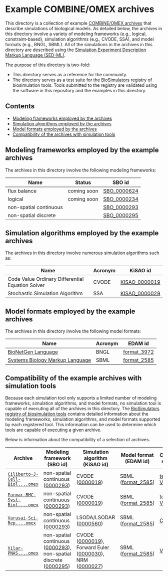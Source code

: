 # Example COMBINE/OMEX archives

This directory is a collection of example [COMBINE/OMEX archives](https://combinearchive.org/) that describe
simulations of biological models. As detailed below, the archives in this directory involve a variety of modeling frameworks
(e.g., logical, constraint-based), simulation algorithms (e.g., CVODE, SSA), and model formats (e.g., BNGL, SBML). All
of the simulations in the archives in this directory are described using the
[Simulation Experiment Description Markup Language (SED-ML)](https://sed-ml.org).

The purpose of this directory is two-fold:

* This directory serves as a reference for the community.
* The directory serves as a test suite for the [BioSimulators](https://biosimulators.org) registry of biosimulation tools.
  Tools submitted to the registry are validated using the software in this repository and the examples in this directory.

## Contents
* [Modeling frameworks employed by the archives](#modeling-frameworks-employed-by-the-example-archives)
* [Simulation algorithms employed by the archives](#simulation-algorithms-employed-by-the-example-archives)
* [Model formats employed by the archives](#model-formats-employed-by-the-example-archives)
* [Compatibility of the archives with simulation tools](#compatibility-of-the-example-archives-with-simulation-tools)

## Modeling frameworks employed by the example archives

The archives in this directory involve the following modeling frameworks:

| Name                   | Status      | SBO id                                                                                                           |
| ---------------------- | ------------| ---------------------------------------------------------------------------------------------------------------- |
| flux balance           | coming soon | [SBO_0000624](https://www.ebi.ac.uk/ols/ontologies/sbo/terms?iri=http%3A%2F%2Fbiomodels.net%2FSBO%2FSBO_0000624) |
| logical                | coming soon | [SBO_0000234](https://www.ebi.ac.uk/ols/ontologies/sbo/terms?iri=http%3A%2F%2Fbiomodels.net%2FSBO%2FSBO_0000234) |
| non-spatial continuous |             | [SBO_0000293](https://www.ebi.ac.uk/ols/ontologies/sbo/terms?iri=http%3A%2F%2Fbiomodels.net%2FSBO%2FSBO_0000293) |
| non-spatial discrete   |             | [SBO_0000295](https://www.ebi.ac.uk/ols/ontologies/sbo/terms?iri=http%3A%2F%2Fbiomodels.net%2FSBO%2FSBO_0000295) |

## Simulation algorithms employed by the example archives

The archives in this directory involve numerous simulation algorithms such as:

| Name                            | Acronym | KiSAO id                                                                                                                             |
| ------------------------------- | ------- | ------------------------------------------------------------------------------------------------------------------------------------ |
| Code Value Ordinary Differential Equation Solver | CVODE | [KISAO_0000019](https://www.ebi.ac.uk/ols/ontologies/kisao/terms?iri=http%3A%2F%2Fwww.biomodels.net%2Fkisao%2FKISAO%23KISAO_0000019) |
| Stochastic Simulation Algorithm | SSA     | [KISAO_0000029](https://www.ebi.ac.uk/ols/ontologies/kisao/terms?iri=http%3A%2F%2Fwww.biomodels.net%2Fkisao%2FKISAO%23KISAO_0000029) |

## Model formats employed by the example archives

The archives in this directory involve the following model formats:

| Name                                               | Acronym | EDAM id                                                                                                        |
| -------------------------------------------------- | ------- | -------------------------------------------------------------------------------------------------------------- |
| [BioNetGen Language](https://bionetgen.org)        | BNGL    | [format_3972](https://www.ebi.ac.uk/ols/ontologies/edam/terms?iri=http%3A%2F%2Fedamontology.org%2Fformat_3972) |
| [Systems Biology Markup Language](http://sbml.org) | SBML    | [format_2585](https://www.ebi.ac.uk/ols/ontologies/edam/terms?iri=http%3A%2F%2Fedamontology.org%2Fformat_2585) |

## Compatibility of the example archives with simulation tools

Because each simulation tool only supports a limited number of modeling frameworks, simulation algorithms, and model formats, no simulation tool is capable of executing all of the archives in this directory. The [BioSimulators registry of biosimulation tools](https://biosimulators.org) contains detailed information about the modeling frameworks, simulation algorithms, and model formats supported by each registered tool. This information can be used to determine which tools are capable of executing a given archive.

Below is information about the compatibility of a selection of archives.

| Archive                  | Modeling framework (SBO id)      | Simulation algorithm (KiSAO id)  | Model format (EDAM id) | Compatibile simulators |
| ------------------------ | -------------------------------- | -------------------------------- | ---------------------- | ---------------------- |
| [`Ciliberto-J-Cell-Biol....omex`](https://github.com/biosimulators/Biosimulators_test_suite/raw/dev/examples/sbml-core/Ciliberto-J-Cell-Biol-2003-morphogenesis-checkpoint.omex) | non-spatial continuous ([0000293](https://www.ebi.ac.uk/ols/ontologies/sbo/terms?iri=http%3A%2F%2Fbiomodels.net%2FSBO%2FSBO_0000293)) | CVODE ([0000019](https://www.ebi.ac.uk/ols/ontologies/kisao/terms?iri=http%3A%2F%2Fwww.biomodels.net%2Fkisao%2FKISAO%23KISAO_0000019))           | SBML ([format_2585](https://www.ebi.ac.uk/ols/ontologies/edam/terms?iri=http%3A%2F%2Fedamontology.org%2Fformat_2585))     | [tellurium](https://biosimulators.org/simulators/tellurium), [VCell](https://biosimulators.org/simulators/vcell)                 |
| [`Parmar-BMC-Syst-Biol....omex`](https://github.com/biosimulators/Biosimulators_test_suite/raw/dev/examples/sbml-core/Parmar-BMC-Syst-Biol-2017-iron-distribution.omex) | non-spatial continuous ([0000293](https://www.ebi.ac.uk/ols/ontologies/sbo/terms?iri=http%3A%2F%2Fbiomodels.net%2FSBO%2FSBO_0000293)) | CVODE ([0000019](https://www.ebi.ac.uk/ols/ontologies/kisao/terms?iri=http%3A%2F%2Fwww.biomodels.net%2Fkisao%2FKISAO%23KISAO_0000019))           | SBML ([format_2585](https://www.ebi.ac.uk/ols/ontologies/edam/terms?iri=http%3A%2F%2Fedamontology.org%2Fformat_2585))     | [tellurium](https://biosimulators.org/simulators/tellurium), [VCell](https://biosimulators.org/simulators/vcell)                 |
| [`Varusai-Sci-Rep....omex`](https://github.com/biosimulators/Biosimulators_test_suite/raw/dev/examples/sbml-core/Varusai-Sci-Rep-2018-mTOR-signaling-LSODA-LSODAR-SBML.omex) | non-spatial continuous ([0000293](https://www.ebi.ac.uk/ols/ontologies/sbo/terms?iri=http%3A%2F%2Fbiomodels.net%2FSBO%2FSBO_0000293)) | LSODA/LSODAR ([0000560](https://www.ebi.ac.uk/ols/ontologies/kisao/terms?iri=http%3A%2F%2Fwww.biomodels.net%2Fkisao%2FKISAO%23KISAO_0000560))           | SBML ([format_2585](https://www.ebi.ac.uk/ols/ontologies/edam/terms?iri=http%3A%2F%2Fedamontology.org%2Fformat_2585))     | [COPASI](https://biosimulators.org/simulators/copasi)                  |
| [`Vilar-PNAS....omex`](https://github.com/biosimulators/Biosimulators_test_suite/raw/dev/examples/sbml-core/Vilar-PNAS-2002-minimal-circardian-clock.omex) | non-spatial continuous ([0000293](https://www.ebi.ac.uk/ols/ontologies/sbo/terms?iri=http%3A%2F%2Fbiomodels.net%2FSBO%2FSBO_0000293)), non-spatial discrete ([0000295](https://www.ebi.ac.uk/ols/ontologies/sbo/terms?iri=http%3A%2F%2Fbiomodels.net%2FSBO%2FSBO_0000295)) | CVODE ([0000019](https://www.ebi.ac.uk/ols/ontologies/kisao/terms?iri=http%3A%2F%2Fwww.biomodels.net%2Fkisao%2FKISAO%23KISAO_0000019)), Forward Euler ([0000030](https://www.ebi.ac.uk/ols/ontologies/kisao/terms?iri=http%3A%2F%2Fwww.biomodels.net%2Fkisao%2FKISAO%23KISAO_0000030)), NRM ([0000027](https://www.ebi.ac.uk/ols/ontologies/kisao/terms?iri=http%3A%2F%2Fwww.biomodels.net%2Fkisao%2FKISAO%23KISAO_0000027))           | SBML ([format_2585](https://www.ebi.ac.uk/ols/ontologies/edam/terms?iri=http%3A%2F%2Fedamontology.org%2Fformat_2585))     | [VCell](https://biosimulators.org/simulators/vcell)                 |
